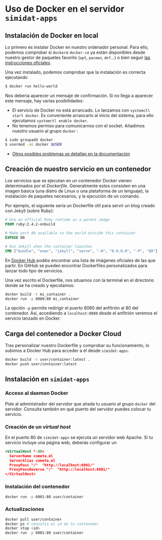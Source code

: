 # Uso de Docker en el servidor `simidat-apps`

## Instalación de Docker en local

Lo primero es instalar Docker en nuestro ordenador personal. Para ello, podemos comprobar si `docker`o `docker-ce` ya están disponibles desde nuestro gestor de paquetes favorito (`apt`, `pacman`, `dnf`...) o bien seguir [las instrucciones oficiales](https://www.docker.com/community-edition).

Una vez instalado, podemos comprobar que la instalación es correcta ejecutando
~~~bash
$ docker run hello-world
~~~
Nos debería aparecer un mensaje de confirmación. Si no llega a aparecer este mensaje, hay varias posibilidades:

- El servicio de Docker no está arrancado. Lo lanzamos con `systemctl start docker`. Es conveniente arrancarlo al inicio del sistema, para ello ejecutamos `systemctl enable docker`.
- No tenemos permiso para comunicarnos con el socket. Añadimos nuestro usuario al grupo `docker` :
~~~bash
$ sudo groupadd docker
$ usermod -aG docker $USER
~~~
- [Otros posibles problemas se detallan en la documentación](https://docs.docker.com/engine/installation/linux/linux-postinstall/)

## Creación de nuestro servicio en un contenedor

Los servicios que se ejecutan en un contenedor Docker vienen determinados por el *Dockerfile*. Generalmente estos consisten en una imagen básica (una distro de Linux o una plataforma de un lenguaje), la instalación de paquetes necesarios, y la ejecución de un comando.

Por ejemplo, el siguiente sería un Dockerfile útil para servir un blog creado con Jekyll (sobre Ruby):

~~~Dockerfile
# Use an official Ruby runtime as a parent image
FROM ruby:2.4.2-onbuild

# Make port 80 available to the world outside this container
EXPOSE 80

# Run Jekyll when the container launches
CMD ["bundle", "exec", "jekyll", "serve", "-H", "0.0.0.0", "-P", "80"]
~~~

En [Docker Hub](https://hub.docker.com/explore/) podéis encontrar una lista de imágenes oficiales de las que partir. En GitHub se pueden encontrar Dockerfiles personalizados para lanzar todo tipo de servicios.

Una vez escrito el Dockerfile, nos situamos con la terminal en el directorio donde se ha creado y ejecutamos:

~~~bash
docker build -t mi_container .
docker run -p 8080:80 mi_container
~~~

La opción `-p` permite redirigir el puerto 8080 del anfitrión al 80 del contenedor. Así, accediendo a `localhost:8080` desde el anfitrión veremos el servicio lanzado en Docker.

## Carga del contenedor a Docker Cloud

Tras personalizar nuestro Dockerfile y comprobar su funcionamiento, lo subimos a Docker Hub para acceder a él desde `simidat-apps`.

~~~bash
docker build -t user/container:latest .
docker push user/container:latest
~~~

## Instalación en `simidat-apps`

### Acceso al daemon Docker

Pide al administrador del servidor que añada tu usuario al grupo `docker` del servidor. Consulta también en qué puerto del servidor puedes colocar tu servicio.

### Creación de un *virtual host*

En el puerto 80 de `simidat-apps` se ejecuta un servidor web Apache. Si tu servicio incluye una página web, deberás configurar un

~~~xml
<VirtualHost *:80>
  ServerName cometa.ml
  ServerAlias cometa.ml
  ProxyPass "/"  "http://localhost:6001/"
  ProxyPassReverse "/"  "http://localhost:6001/"
</VirtualHost>
~~~

### Instalación del contenedor

~~~bash
docker run -p 6001:80 user/container
~~~

### Actualizaciones

~~~bash
docker pull user/container
docker ps # consulta el id de tu contenedor
docker stop <id>
docker run -p 6001:80 user/container
~~~
<!--stackedit_data:
eyJoaXN0b3J5IjpbLTE4NTU2MzQ5MzIsMTgzMTE1NzQ2N119
-->
